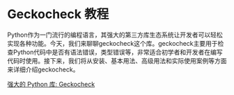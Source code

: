 # Geckocheck 教程

<show-structure depth="3"/>

Python作为一门流行的编程语言，其强大的第三方库生态系统让开发者可以轻松实现各种功能。今天，我们来聊聊geckocheck这个库。geckocheck主要用于检查Python代码中是否有语法错误，类型错误等，非常适合初学者和开发者在编写代码时使用。接下来，我们将从安装、基本用法、高级用法和实际使用案例等方面来详细介绍geckocheck。


<seealso>
<category ref="ref_docs">
    <a href="https://mp.weixin.qq.com/s/D3u2xoybYUNcEStdpm2kGA">强大的 Python 库: Geckocheck</a>
</category>
<category ref="ref_github">
</category>
<category ref="ref_issues">
</category>
<category ref="ref_hf">
</category>
<category ref="ref_ms">
</category>
</seealso>

